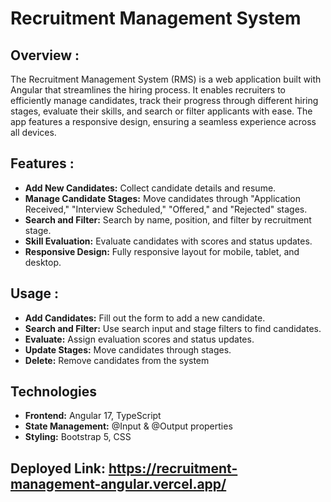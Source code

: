  # Recruitment Management System

## Overview :

The Recruitment Management System (RMS) is a web application built with Angular that streamlines the hiring process. It enables recruiters to efficiently manage candidates, track their progress through different hiring stages, evaluate their skills, and search or filter applicants with ease. The app features a responsive design, ensuring a seamless experience across all devices.
## Features :

- **Add New Candidates:** Collect candidate details and resume.
- **Manage Candidate Stages:** Move candidates through "Application Received," "Interview Scheduled," "Offered," and "Rejected" stages.
- **Search and Filter:** Search by name, position, and filter by recruitment stage.
- **Skill Evaluation:** Evaluate candidates with scores and status updates.
- **Responsive Design:** Fully responsive layout for mobile, tablet, and desktop.

## Usage :

- **Add Candidates:** Fill out the form to add a new candidate.
- **Search and Filter:** Use search input and stage filters to find candidates.
- **Evaluate:** Assign evaluation scores and status updates.
- **Update Stages:** Move candidates through stages.
- **Delete:** Remove candidates from the system

## Technologies
- **Frontend:** Angular 17, TypeScript
 - **State Management:** @Input & @Output properties
 - **Styling:** Bootstrap 5, CSS


## Deployed Link:  https://recruitment-management-angular.vercel.app/

